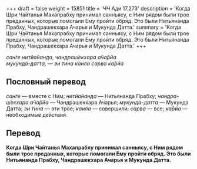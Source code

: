 +++
draft = false
weight = 15851
title = 'ЧЧ Ади 17.273'
description = 'Когда Шри Чайтанья Махапрабху принимал санньясу, с Ним рядом были трое преданных, которые помогали Ему пройти обряд. Это были Нитьянанда Прабху, Чандрашекхара Ачарья и Мукунда Датта.'
summary = 'Когда Шри Чайтанья Махапрабху принимал санньясу, с Ним рядом были трое преданных, которые помогали Ему пройти обряд. Это были Нитьянанда Прабху, Чандрашекхара Ачарья и Мукунда Датта.'
+++

_сан̇ге нитйа̄нанда, чандраш́екхара а̄ча̄рйа  
мукунда-датта, — эи тина каила сарва ка̄рйа_

## Пословный перевод

_сан̇ге_ — вместе с Ним; _нитйа̄нанда_ — Нитьянанда Прабху; _чандра_\-_ш́екхара_ _а̄ча̄рйа_ — Чандрашекхара Ачарья; _мукунда_\-_датта_ — Мукунда Датта; _эи_ _тина_ — эти трое; _каила_ — совершили; _сарва_ — все; _ка̄рйа_ — необходимые действия.

## Перевод

**Когда Шри Чайтанья Махапрабху принимал санньясу, с Ним рядом были трое преданных, которые помогали Ему пройти обряд. Это были Нитьянанда Прабху, Чандрашекхара Ачарья и Мукунда Датта.**
